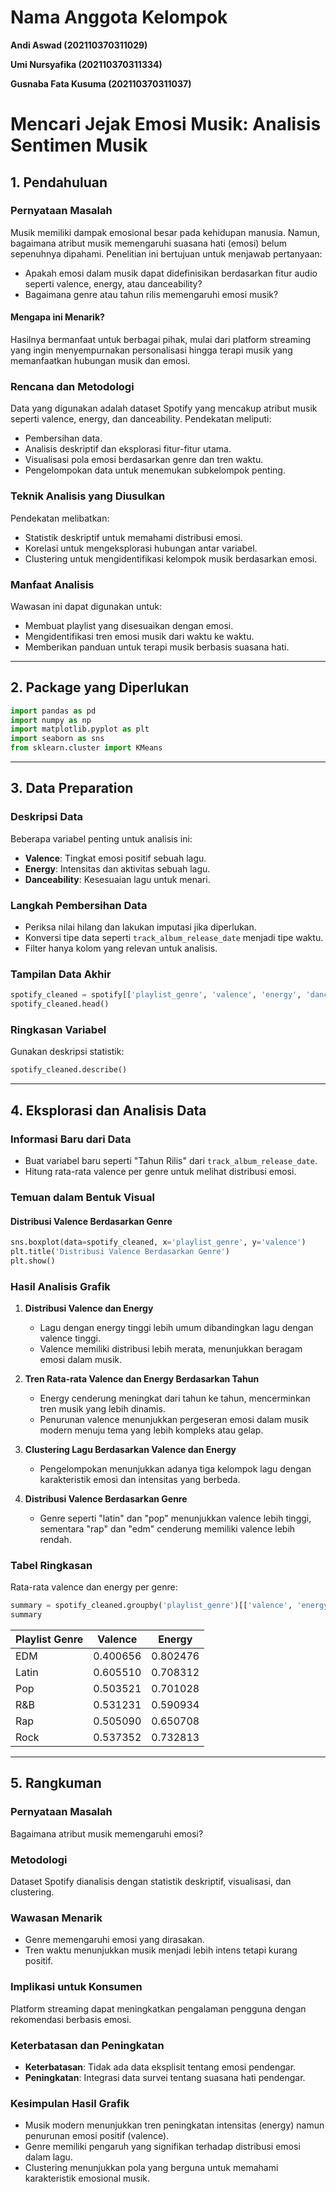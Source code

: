 # Nama Anggota Kelompok
   **Andi Aswad (202110370311029)**
   
   **Umi Nursyafika (202110370311334)**
   
   **Gusnaba Fata Kusuma (202110370311037)**



# Mencari Jejak Emosi Musik: Analisis Sentimen Musik

## 1. Pendahuluan

### Pernyataan Masalah
Musik memiliki dampak emosional besar pada kehidupan manusia. Namun, bagaimana atribut musik memengaruhi suasana hati (emosi) belum sepenuhnya dipahami. Penelitian ini bertujuan untuk menjawab pertanyaan:
- Apakah emosi dalam musik dapat didefinisikan berdasarkan fitur audio seperti valence, energy, atau danceability?
- Bagaimana genre atau tahun rilis memengaruhi emosi musik?

#### Mengapa ini Menarik?
Hasilnya bermanfaat untuk berbagai pihak, mulai dari platform streaming yang ingin menyempurnakan personalisasi hingga terapi musik yang memanfaatkan hubungan musik dan emosi.

### Rencana dan Metodologi
Data yang digunakan adalah dataset Spotify yang mencakup atribut musik seperti valence, energy, dan danceability. Pendekatan meliputi:
- Pembersihan data.
- Analisis deskriptif dan eksplorasi fitur-fitur utama.
- Visualisasi pola emosi berdasarkan genre dan tren waktu.
- Pengelompokan data untuk menemukan subkelompok penting.

### Teknik Analisis yang Diusulkan
Pendekatan melibatkan:
- Statistik deskriptif untuk memahami distribusi emosi.
- Korelasi untuk mengeksplorasi hubungan antar variabel.
- Clustering untuk mengidentifikasi kelompok musik berdasarkan emosi.

### Manfaat Analisis
Wawasan ini dapat digunakan untuk:
- Membuat playlist yang disesuaikan dengan emosi.
- Mengidentifikasi tren emosi musik dari waktu ke waktu.
- Memberikan panduan untuk terapi musik berbasis suasana hati.

---

## 2. Package yang Diperlukan
```python
import pandas as pd
import numpy as np
import matplotlib.pyplot as plt
import seaborn as sns
from sklearn.cluster import KMeans
```

---

## 3. Data Preparation

### Deskripsi Data
Beberapa variabel penting untuk analisis ini:
- **Valence**: Tingkat emosi positif sebuah lagu.
- **Energy**: Intensitas dan aktivitas sebuah lagu.
- **Danceability**: Kesesuaian lagu untuk menari.

### Langkah Pembersihan Data
- Periksa nilai hilang dan lakukan imputasi jika diperlukan.
- Konversi tipe data seperti `track_album_release_date` menjadi tipe waktu.
- Filter hanya kolom yang relevan untuk analisis.

### Tampilan Data Akhir
```python
spotify_cleaned = spotify[['playlist_genre', 'valence', 'energy', 'danceability', 'track_album_release_date']]
spotify_cleaned.head()
```

### Ringkasan Variabel
Gunakan deskripsi statistik:
```python
spotify_cleaned.describe()
```

---

## 4. Eksplorasi dan Analisis Data

### Informasi Baru dari Data
- Buat variabel baru seperti "Tahun Rilis" dari `track_album_release_date`.
- Hitung rata-rata valence per genre untuk melihat distribusi emosi.

### Temuan dalam Bentuk Visual
#### Distribusi Valence Berdasarkan Genre
```python
sns.boxplot(data=spotify_cleaned, x='playlist_genre', y='valence')
plt.title('Distribusi Valence Berdasarkan Genre')
plt.show()
```

### Hasil Analisis Grafik

1. **Distribusi Valence dan Energy**
   - Lagu dengan energy tinggi lebih umum dibandingkan lagu dengan valence tinggi.
   - Valence memiliki distribusi lebih merata, menunjukkan beragam emosi dalam musik.

2. **Tren Rata-rata Valence dan Energy Berdasarkan Tahun**
   - Energy cenderung meningkat dari tahun ke tahun, mencerminkan tren musik yang lebih dinamis.
   - Penurunan valence menunjukkan pergeseran emosi dalam musik modern menuju tema yang lebih kompleks atau gelap.

3. **Clustering Lagu Berdasarkan Valence dan Energy**
   - Pengelompokan menunjukkan adanya tiga kelompok lagu dengan karakteristik emosi dan intensitas yang berbeda.

4. **Distribusi Valence Berdasarkan Genre**
   - Genre seperti "latin" dan "pop" menunjukkan valence lebih tinggi, sementara "rap" dan "edm" cenderung memiliki valence lebih rendah.


### Tabel Ringkasan
Rata-rata valence dan energy per genre:
```python
summary = spotify_cleaned.groupby('playlist_genre')[['valence', 'energy']].mean().reset_index()
summary
```

| Playlist Genre | Valence  | Energy   |
|----------------|----------|----------|
| EDM            | 0.400656 | 0.802476 |
| Latin          | 0.605510 | 0.708312 |
| Pop            | 0.503521 | 0.701028 |
| R&B            | 0.531231 | 0.590934 |
| Rap            | 0.505090 | 0.650708 |
| Rock           | 0.537352 | 0.732813 |

---

## 5. Rangkuman

### Pernyataan Masalah
Bagaimana atribut musik memengaruhi emosi?

### Metodologi
Dataset Spotify dianalisis dengan statistik deskriptif, visualisasi, dan clustering.

### Wawasan Menarik
- Genre memengaruhi emosi yang dirasakan.
- Tren waktu menunjukkan musik menjadi lebih intens tetapi kurang positif.

### Implikasi untuk Konsumen
Platform streaming dapat meningkatkan pengalaman pengguna dengan rekomendasi berbasis emosi.

### Keterbatasan dan Peningkatan
- **Keterbatasan**: Tidak ada data eksplisit tentang emosi pendengar.
- **Peningkatan**: Integrasi data survei tentang suasana hati pendengar.

### Kesimpulan Hasil Grafik
- Musik modern menunjukkan tren peningkatan intensitas (energy) namun penurunan emosi positif (valence).
- Genre memiliki pengaruh yang signifikan terhadap distribusi emosi dalam lagu.
- Clustering menunjukkan pola yang berguna untuk memahami karakteristik emosional musik.

